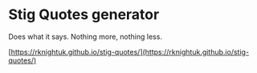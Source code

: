 # Stig Quotes generator

Does what it says. Nothing more, nothing less.

[https://rknightuk.github.io/stig-quotes/](https://rknightuk.github.io/stig-quotes/)
